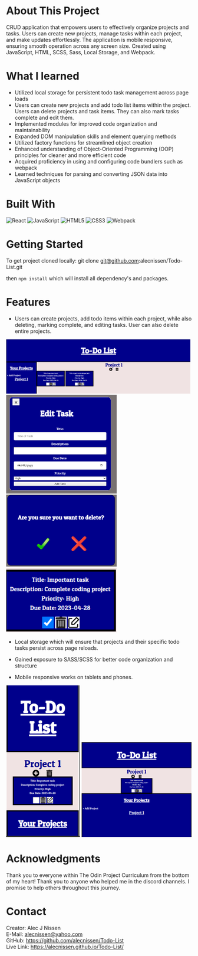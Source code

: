 <h1>About This Project</h1> 
CRUD application that empowers users to effectively organize projects and tasks. Users can create new projects, manage tasks within each project, and make updates effortlessly. The application is mobile responsive, ensuring smooth operation across any screen size. Created using JavaScript, HTML, SCSS, Sass, Local Storage, and Webpack.

<br> 

<h1>What I learned</h1>
    <ul>
   <li>Utilized local storage for persistent todo task management across page loads</li>
<li>Users can create new projects and add todo list items within the project. Users can delete projects and task items. They can also mark tasks complete and edit them.</li>
<li>Implemented modules for improved code organization and maintainability</li>
<li>Expanded DOM manipulation skills and element querying methods</li>
<li>Utilized factory functions for streamlined object creation</li>
<li>Enhanced understanding of Object-Oriented Programming (OOP) principles for cleaner and more efficient code</li>
<li>Acquired proficiency in using and configuring code bundlers such as webpack</li>
<li>Learned techniques for parsing and converting JSON data into JavaScript objects</li>
    </ul>

 <h1>Built With</h1>

 
 ![React](https://img.shields.io/badge/react-%2320232a.svg?style=for-the-badge&logo=react&logoColor=%2361DAFB) 
 ![JavaScript](https://img.shields.io/badge/javascript-%23323330.svg?style=for-the-badge&logo=javascript&logoColor=%23F7DF1E)
 ![HTML5](https://img.shields.io/badge/html5-%23E34F26.svg?style=for-the-badge&logo=html5&logoColor=white) 
![CSS3](https://img.shields.io/badge/css3-%231572B6.svg?style=for-the-badge&logo=css3&logoColor=white) 
![Webpack](https://img.shields.io/badge/webpack-%238DD6F9.svg?style=for-the-badge&logo=webpack&logoColor=black)


<h1>Getting Started</h1>

To get project cloned locally: git clone git@github.com:alecnissen/Todo-List.git

then ``` npm install ``` which will install all dependency's and packages.

<h1>Features</h1>

- Users can create projects, add todo items within each project, while also deleting, marking complete, and editing tasks. User can also delete entire projects.

<img src="dist/images/RM-todo-tasks.png" style="width: 500px">
<img src="dist/images/RM-todo-edit.png" style="width: 300px">
<br>
<img src="dist/images/RM-todo-delete-project.png" style="width: 300px">
<br>
<img src="dist/images/RM-todo-mark-complete.png" style="width: 300px">

- Local storage which will ensure that projects and their specific todo tasks persist across page reloads. 

- Gained exposure to SASS/SCSS for better code organization and structure

- Mobile responsive works on tablets and phones.

<img src="dist/images/RM-todo-mobile.png" style="width: 200px">

<img src="dist/images/RM-todo-tablet.png" style="width: 300px">



<h1>Acknowledgments</h1> Thank you to everyone within The Odin Project Curriculum from the bottom of my heart! Thank you to anyone who helped me in the discord channels. I promise to help others throughout this journey. 

<h1>Contact</h1>

Creator: Alec J Nissen 
<br>
E-Mail: alecnissen@yahoo.com
<br>
GitHub: https://github.com/alecnissen/Todo-List
<br>
Live Link: https://alecnissen.github.io/Todo-List/
